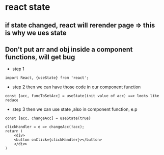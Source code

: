 # react state

## if state changed, react will rerender page => this is why we ues state

## Don't put arr and obj inside a component functions, will get bug



- step 1

```
import React, {useState} from 'react';
```

- step 2
then we can have those code in our component function

```
const [acc, funcToSetAcc] = useState(init value of acc) ==> looks like reduce
```

- step 3
then we can use state ,also in component function, e.p

```
const [acc, changeAcc] = useState(true)

clickHandler = e => changeAcc(!acc);
return (
    <div>
    <button onClick={clickHandler}></button>
    </div>
)
```